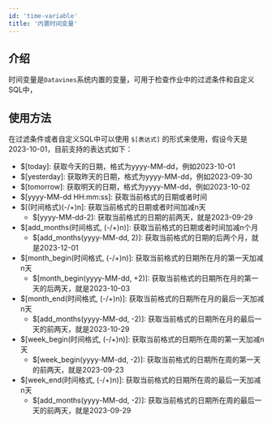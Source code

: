 ```yaml
---
id: 'time-variable'
title: '内置时间变量'
---
```


## 介绍
时间变量是`Datavines`系统内置的变量，可用于检查作业中的过滤条件和自定义SQL中，

## 使用方法

在过滤条件或者自定义SQL中可以使用 `$[表达式]` 的形式来使用，假设今天是 2023-10-01，目前支持的表达式如下：
- $[today]: 获取今天的日期，格式为yyyy-MM-dd，例如2023-10-01
- $[yesterday]: 获取昨天的日期，格式为yyyy-MM-dd，例如2023-09-30
- $[tomorrow]: 获取明天的日期，格式为yyyy-MM-dd，例如2023-10-02
- $[yyyy-MM-dd HH:mm:ss]: 获取当前格式的日期或者时间
- $[(时间格式)(-/+)n]: 获取当前格式的日期或者时间加减n天
    - $[yyyy-MM-dd-2]: 获取当前格式的日期的前两天，就是2023-09-29
- $[add_months(时间格式, (-/+)n)]: 获取当前格式的日期或者时间加减n个月
    - $[add_months(yyyy-MM-dd, 2)]: 获取当前格式的日期的后两个月，就是2023-12-01
- $[month_begin(时间格式, (-/+)n)]: 获取当前格式的日期所在月的第一天加减n天
    - $[month_begin(yyyy-MM-dd, +2)]: 获取当前格式的日期所在月的第一天的后两天，就是2023-10-03
- $[month_end(时间格式, (-/+)n)]: 获取当前格式的日期所在月的最后一天加减n天
    - $[add_months(yyyy-MM-dd, -2)]: 获取当前格式的日期所在月的最后一天的前两天，就是2023-10-29
- $[week_begin(时间格式, (-/+)n)]: 获取当前格式的日期所在周的第一天加减n天
    - $[week_begin(yyyy-MM-dd, -2)]: 获取当前格式的日期所在周的第一天的前两天，就是2023-09-23
- $[week_end(时间格式, (-/+)n)]: 获取当前格式的日期所在周的最后一天加减n天
    - $[add_months(yyyy-MM-dd, -2)]: 获取当前格式的日期所在周的最后一天的前两天，就是2023-09-29